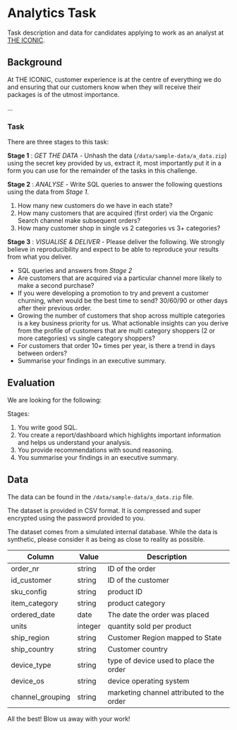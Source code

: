 # Analytics Task

Task description and data for candidates applying to work as an analyst at [THE ICONIC](https://www.theiconic.com.au).

## Background

At THE ICONIC, customer experience is at the centre of everything we do and ensuring that our customers know when they will receive their packages is of the utmost importance.

...

### Task

There are three stages to this task:

**Stage 1** : *GET THE DATA* - Unhash the data (`/data/sample-data/a_data.zip`) using the secret key provided by us, extract it, most importantly put it in a form you can use for the remainder of the tasks in this challenge.

**Stage 2** : *ANALYSE* - Write SQL queries to answer the following questions using the data from *Stage 1*.

1. How many new customers do we have in each state?
2. How many customers that are acquired (first order) via the Organic Search channel make subsequent orders?
3. How many customer shop in single vs 2 categories vs 3+ categories?

**Stage 3** : *VISUALISE & DELIVER* - Please deliver the following. We strongly believe in reproducibility and expect to be able to reproduce your results from what you deliver.

- SQL queries and answers from *Stage 2*
- Are customers that are acquired via a particular channel more likely to make a second purchase?
- If you were developing a promotion to try and prevent a customer churning, when would be the best time to send? 30/60/90 or other days after their previous order.
- Growing the number of customers that shop across multiple categories is a key business priority for us. What  actionable insights can you derive from the profile of customers that are multi category shoppers (2 or more categories) vs single category shoppers?
- For customers that order 10+ times per year, is there a trend in days between orders?
- Summarise your findings in an executive summary.

## Evaluation

We are looking for the following:

Stages:
1. You write good SQL.
2. You create a report/dashboard which highlights important information and helps us understand your analysis. 
4. You provide recommendations with sound reasoning.
5. You summarise your findings in an executive summary.

## Data

The data can be found in the `/data/sample-data/a_data.zip` file.

The dataset is provided in CSV format. It is compressed and super encrypted using the password provided to you.

The dataset comes from a simulated internal database. While the data is synthetic, please consider it as being as close to reality as possible.

| Column | Value | Description |
|-|-|-|
| order_nr | string | ID of the order |
| id_customer | string | ID of the customer |
| sku_config | string | product ID |
| item_category | string | product category |
| ordered_date | date | The date the order was placed |
| units | integer | quantity sold per product |
| ship_region | string | Customer Region mapped to State |
| ship_country | string | Customer country |
| device_type | string | type of device used to place the order |
| device_os | string | device operating system |
| channel_grouping | string | marketing channel attributed to the order |

All the best! Blow us away with your work!

